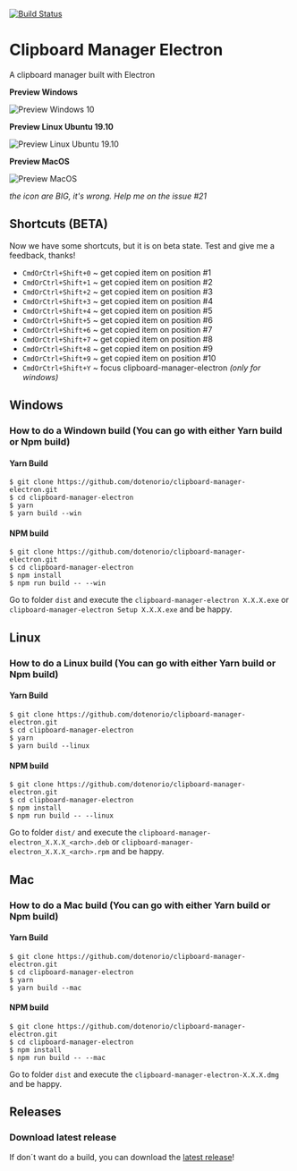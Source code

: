 [![Build Status](https://travis-ci.org/dotenorio/clipboard-manager-electron.svg?branch=master)](https://travis-ci.org/dotenorio/clipboard-manager-electron)

# Clipboard Manager Electron
A clipboard manager built with Electron

**Preview Windows**

![Preview Windows 10](https://i.imgur.com/bvkouHc.pngg)

**Preview Linux Ubuntu 19.10**

![Preview Linux Ubuntu 19.10](https://i.imgur.com/ohLfBdf.png)

**Preview MacOS**

![Preview MacOS](https://i.imgur.com/UAQhg4U.png)

_the icon are BIG, it's wrong. Help me on the issue #21_

## Shortcuts (BETA)

Now we have some shortcuts, but it is on beta state. Test and give me a feedback, thanks!

* `CmdOrCtrl+Shift+0` ~ get copied item on position #1
* `CmdOrCtrl+Shift+1` ~ get copied item on position #2
* `CmdOrCtrl+Shift+2` ~ get copied item on position #3
* `CmdOrCtrl+Shift+3` ~ get copied item on position #4
* `CmdOrCtrl+Shift+4` ~ get copied item on position #5
* `CmdOrCtrl+Shift+5` ~ get copied item on position #6
* `CmdOrCtrl+Shift+6` ~ get copied item on position #7
* `CmdOrCtrl+Shift+7` ~ get copied item on position #8
* `CmdOrCtrl+Shift+8` ~ get copied item on position #9
* `CmdOrCtrl+Shift+9` ~ get copied item on position #10
* `CmdOrCtrl+Shift+Y` ~ focus clipboard-manager-electron _(only for windows)_

## Windows

### How to do a Windown build (You can go with either Yarn build or Npm build) 
#### Yarn Build

```
$ git clone https://github.com/dotenorio/clipboard-manager-electron.git
$ cd clipboard-manager-electron
$ yarn
$ yarn build --win
```
#### NPM build
```
$ git clone https://github.com/dotenorio/clipboard-manager-electron.git
$ cd clipboard-manager-electron
$ npm install
$ npm run build -- --win
```

Go to folder `dist` and execute the `clipboard-manager-electron X.X.X.exe` or `clipboard-manager-electron Setup X.X.X.exe` and be happy.

## Linux

### How to do a Linux build (You can go with either Yarn build or Npm build)
#### Yarn Build

```
$ git clone https://github.com/dotenorio/clipboard-manager-electron.git
$ cd clipboard-manager-electron
$ yarn
$ yarn build --linux
```

#### NPM build
```
$ git clone https://github.com/dotenorio/clipboard-manager-electron.git
$ cd clipboard-manager-electron
$ npm install
$ npm run build -- --linux
```

Go to folder `dist/` and execute the `clipboard-manager-electron_X.X.X_<arch>.deb` or `clipboard-manager-electron_X.X.X_<arch>.rpm` and be happy.

## Mac

### How to do a Mac build (You can go with either Yarn build or Npm build)
#### Yarn Build
```
$ git clone https://github.com/dotenorio/clipboard-manager-electron.git
$ cd clipboard-manager-electron
$ yarn
$ yarn build --mac
```

#### NPM build
```
$ git clone https://github.com/dotenorio/clipboard-manager-electron.git
$ cd clipboard-manager-electron
$ npm install
$ npm run build -- --mac
```

Go to folder `dist` and execute the `clipboard-manager-electron-X.X.X.dmg` and be happy.

## Releases

### Download latest release

If don´t want do a build, you can download the [latest release](https://github.com/dotenorio/clipboard-manager-electron/releases/latest)!
